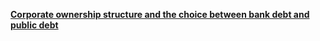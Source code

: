 <a href="https://doi.org/10.1016/j.jfineco.2013.03.006"><b>Corporate ownership structure and the choice between bank debt and public debt</b></a>
